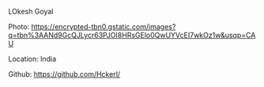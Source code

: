 LOkesh Goyal  

Photo: https://encrypted-tbn0.gstatic.com/images?q=tbn%3AANd9GcQJLycr63PJOI8HRsGElo0QwUYVcEI7wkOz1w&usqp=CAU

Location: India

Github: https://github.com/Hckerl/
